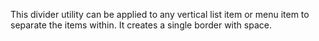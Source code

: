 This divider utility can be applied to any vertical list item or menu item to separate the items within. It creates a single border with space.